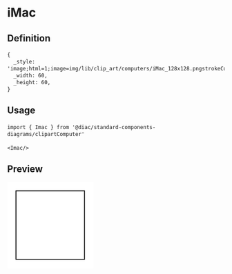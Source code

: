 # iMac

## Definition

```
{
  _style: 'image;html=1;image=img/lib/clip_art/computers/iMac_128x128.pngstrokeColor=none;',
  _width: 60,
  _height: 60,
}
```

## Usage

```
import { Imac } from '@diac/standard-components-diagrams/clipartComputer'

<Imac/>
```

## Preview

<img src="./imac.png" width="200"/>
